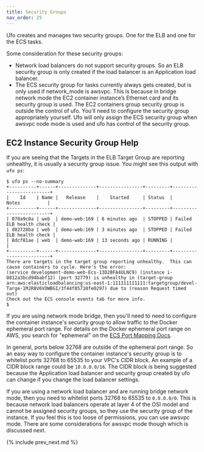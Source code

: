 ```yaml
---
title: Security Groups
nav_order: 25
---
```


Ufo creates and manages two security groups. One for the ELB and one for the ECS tasks.

Some consideration for these security groups:

* Network load balancers do not support security groups. So an ELB security group is only created if the load balancer is an Application load balancer.
* The ECS security group for tasks currently always gets created, but is only used if network_mode is awsvpc. This is because in bridge network mode the EC2 container instance’s Ethernet card and its security group is used. The EC2 containers group security group is outside the control of ufo. You’ll need to configure the security group appropriately yourself. Ufo will only assign the ECS security group when awsvpc node mode is used and ufo has control of the security group.

## EC2 Instance Security Group Help

If you are seeing that the Targets in the ELB Target Group are reporting unhealthy, it is usually a security group issue.  You might see this output with `ufo ps`:

    $ ufo ps --no-summary
    +----------+------+--------------+----------------+---------+-------------------------+
    |    Id    | Name |   Release    |    Started     | Status  |          Notes          |
    +----------+------+--------------+----------------+---------+-------------------------+
    | 070a9c0a | web  | demo-web:169 | 6 minutes ago  | STOPPED | Failed ELB health check |
    | d02728ba | web  | demo-web:169 | 3 minutes ago  | STOPPED | Failed ELB health check |
    | 8dcf81ae | web  | demo-web:169 | 13 seconds ago | RUNNING |                         |
    +----------+------+--------------+----------------+---------+-------------------------+
    There are targets in the target group reporting unhealthy.  This can cause containers to cycle. Here's the error:
    (service development-demo-web-Ecs-13D2BFA4ULNC9) (instance i-0812a3bcd94babf12) (port 32779) is unhealthy in (target-group arn:aws:elasticloadbalancing:us-east-1:111111111111:targetgroup/devel-Targe-1MJR8V6VOWBGI/3f44f85710fe0297) due to (reason Request timed out)
    Check out the ECS console events tab for more info.
    $

If you are using network mode bridge, then you'll need to need to configure the container instance's security group to allow traffic to the Docker ephemeral port range. For details on the Docker ephemeral port range on AWS, you search for "ephemeral" on the [ECS Port Mapping Docs](https://docs.aws.amazon.com/AmazonECS/latest/APIReference/API_PortMapping.html).

In general, ports below 32768 are outside of the ephemeral port range. So an easy way to configure the container instance's security group is to whitelist ports 32768 to 65535 to your VPC's CIDR block. An example of a CIDR block range could be `10.0.0.0/16`. The CIDR block is being suggested because the Application load balancer and security group created by ufo can change if you change the load balancer settings.

If you are using a network load balancer and are running bridge network mode, then you need to whitelist ports 32768 to 65535 to `0.0.0.0/0`.  This is because network load balancers operate at layer 4 of the OSI model and cannot be assigned security groups, so they use the security group of the instance.  If you feel this is too loose of permissions, you can use awsvpc mode. There are some considerations for awsvpc mode though which is discussed next.

{% include prev_next.md %}